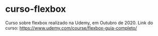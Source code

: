 # curso-flexbox
Curso sobre flexbox realizado na Udemy, em Outubro de 2020.
Link do curso: https://www.udemy.com/course/flexbox-guia-completo/

